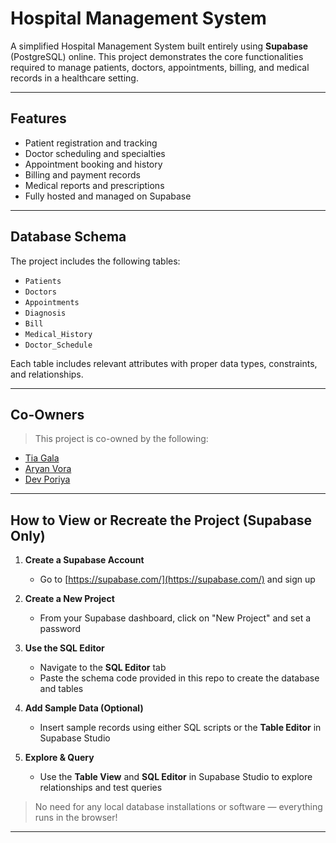 # Hospital Management System

A simplified Hospital Management System built entirely using **Supabase** (PostgreSQL) online. This project demonstrates the core functionalities required to manage patients, doctors, appointments, billing, and medical records in a healthcare setting.

---

## Features

- Patient registration and tracking
- Doctor scheduling and specialties
- Appointment booking and history
- Billing and payment records
- Medical reports and prescriptions
- Fully hosted and managed on Supabase

---

## Database Schema

The project includes the following tables:
- `Patients`
- `Doctors`
- `Appointments`
- `Diagnosis`
- `Bill`
- `Medical_History`
- `Doctor_Schedule`

Each table includes relevant attributes with proper data types, constraints, and relationships.

---

## Co-Owners

> This project is co-owned by the following:

- [Tia Gala](https://github.com/TiaGala16)  
- [Aryan Vora](https://github.com/aryanvora999)  
- [Dev Poriya](https://github.com/dev2468)

---

## How to View or Recreate the Project (Supabase Only)

1. **Create a Supabase Account**  
   - Go to [https://supabase.com/](https://supabase.com/) and sign up

2. **Create a New Project**  
   - From your Supabase dashboard, click on "New Project" and set a password

3. **Use the SQL Editor**  
   - Navigate to the **SQL Editor** tab  
   - Paste the schema code provided in this repo to create the database and tables

4. **Add Sample Data (Optional)**  
   - Insert sample records using either SQL scripts or the **Table Editor** in Supabase Studio

5. **Explore & Query**  
   - Use the **Table View** and **SQL Editor** in Supabase Studio to explore relationships and test queries

> No need for any local database installations or software — everything runs in the browser!

---

